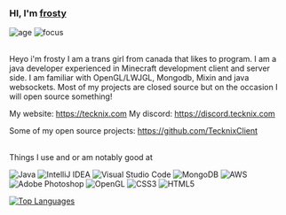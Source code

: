 ### HI, I'm [frosty](https://youtube.com/frostyhq)

![age](https://img.shields.io/badge/age-16-blue)
![focus](https://img.shields.io/badge/focus-TecknixClient-brightgreen)

<br/>
Heyo i'm frosty I am a trans girl from canada that likes to program. I am a java developer experienced in Minecraft development client and server side. I am familiar with OpenGL/LWJGL, Mongodb, Mixin and java websockets.
Most of my projects are closed source but on the occasion I will open source something!

My website: https://tecknix.com
My discord: https://discord.tecknix.com

Some of my open source projects: https://github.com/TecknixClient


<br/> Things I use and or am notably good at
 
  <img alt="Java" src="https://img.shields.io/badge/java-%23ED8B00.svg?style=for-the-badge&logo=java&logoColor=white"/>
  <img alt="IntelliJ IDEA" src="https://img.shields.io/badge/IntelliJIDEA-000000.svg?style=for-the-badge&logo=intellij-idea&logoColor=white"/>
  <img alt="Visual Studio Code" src="https://img.shields.io/badge/VisualStudioCode-0078d7.svg?style=for-the-badge&logo=visual-studio-code&logoColor=white"/>
  <img alt="MongoDB" src ="https://img.shields.io/badge/MongoDB-%234ea94b.svg?style=for-the-badge&logo=mongodb&logoColor=white"/>	
  <img alt="AWS" src="https://img.shields.io/badge/AWS-%23FF9900.svg?style=for-the-badge&logo=amazon-aws&logoColor=white"/>  
  <img alt="Adobe Photoshop" src="https://img.shields.io/badge/adobephotoshop-%2331A8FF.svg?style=for-the-badge&logo=adobephotoshop&logoColor=white"/>
  <img alt="OpenGL" src="https://img.shields.io/badge/OpenGL-%23FFFFFF.svg?style=for-the-badge&logo=opengl"/>
  <img alt="CSS3" src="https://img.shields.io/badge/css3-%231572B6.svg?style=for-the-badge&logo=css3&logoColor=white"/>
  <img alt="HTML5" src="https://img.shields.io/badge/html5-%23E34F26.svg?style=for-the-badge&logo=html5&logoColor=white"/>
  
[![Top Languages](https://github-readme-stats.vercel.app/api/top-langs/?username=egirlfrosty&theme=dark)](https://github.com/egirlfrosty)

